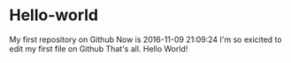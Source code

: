 # Hello-world
My first repository on Github
Now is 2016-11-09 21:09:24
I'm so exicited to edit my first file on Github
That's all.
Hello World!
